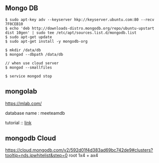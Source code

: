 ## Mongo DB

~~~~
$ sudo apt-key adv --keyserver hkp://keyserver.ubuntu.com:80 --recv 7F0CEB10
$ echo 'deb http://downloads-distro.mongodb.org/repo/ubuntu-upstart dist 10gen' | sudo tee /etc/apt/sources.list.d/mongodb.list
$ sudo apt-get update
$ sudo apt-get install -y mongodb-org

$ mkdir /data/db
$ mongod --dbpath /data/db

// when use cloud server
$ mongod --smallfiles

$ service mongod stop
~~~~

## mongolab
https://mlab.com/

database name : meeteamdb

tutorial :: 
[link](https://zellwk.com/blog/crud-express-mongodb/)

## mongodb Cloud
https://cloud.mongodb.com/v2/592d01f4d383ad69bc742de9#clusters?tooltip=nds.ipwhitelist&step=0
root
1x4 + ax4
